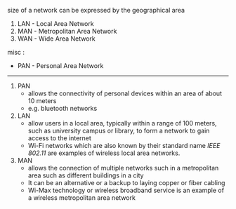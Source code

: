 size of a network can be expressed by the geographical area
1. LAN - Local Area Network
2. MAN - Metropolitan Area Network
3. WAN - Wide Area Network

misc : 
- PAN - Personal Area Network

---

1. PAN 
	- allows the connectivity of personal devices within an area of about 10 meters 
	- e.g. bluetooth networks 
2. LAN
	- allow users in a local area, typically within a range of 100 meters, such as university campus or library, to form a network to gain access to the internet 
	- Wi-Fi networks which are also known by their standard name *IEEE 802.11* are examples of wireless local area networks.
3. MAN 
	- allows the connection of multiple networks such in a metropolitan area such as different buildings in a city 
	- It can be an alternative or a backup to laying copper or fiber cabling 
	- Wi-Max technology or wireless broadband service is an example of a wireless metropolitan area network